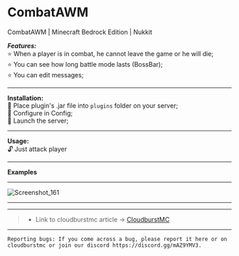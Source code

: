 # CombatAWM
CombatAWM | Minecraft Bedrock Edition | Nukkit

***Features:***<br />
:star: When a player is in combat, he cannot leave the game or he will die;<br />
:star: You can see how long battle mode lasts (BossBar);<br />
:star: You can edit messages;<br />

---

**Installation:**<br />
:black_square_button: Place plugin's .jar file into `plugins` folder on your server;<br />
:black_square_button: Configure in Config;<br />
:black_square_button: Launch the server;<br />

---

**Usage:**<br />
:unlock: Just attack player<br />

---

**Examples**

---

![Screenshot_161](https://user-images.githubusercontent.com/86683320/208513743-1cea155c-3818-4d61-8388-d41d82fa9cd2.png)

---

---

> * Link to cloudburstmc article -> [CloudburstMC](wait)

---


```
Reporting bugs: If you come across a bug, please report it here or on cloudburstmc or join our discord https://discord.gg/mAZ9YMV3.
```
